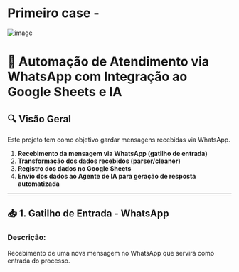 # Primeiro case -
![image](https://github.com/user-attachments/assets/5055655d-1eee-451d-b7e6-ee28d76deca7)
# 📲 Automação de Atendimento via WhatsApp com Integração ao Google Sheets e IA

## 🔍 Visão Geral

Este projeto tem como objetivo gardar mensagens recebidas via WhatsApp.

1. **Recebimento da mensagem via WhatsApp (gatilho de entrada)**  
2. **Transformação dos dados recebidos (parser/cleaner)**  
3. **Registro dos dados no Google Sheets**  
4. **Envio dos dados ao Agente de IA para geração de resposta automatizada**

---

## 📥 1. Gatilho de Entrada - WhatsApp

### Descrição:
Recebimento de uma nova mensagem no WhatsApp que servirá como entrada do processo.
